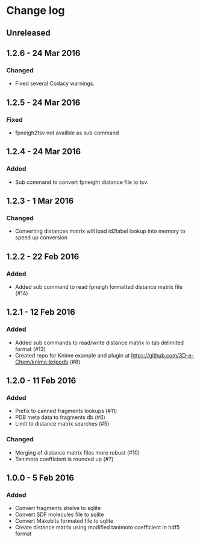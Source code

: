 # Change log

## Unreleased

## 1.2.6 - 24 Mar 2016

### Changed

* Fixed several Codacy warnings.

## 1.2.5 - 24 Mar 2016

### Fixed

* fpneigh2tsv not availble as sub command

## 1.2.4 - 24 Mar 2016

### Added

* Sub command to convert fpneight distance file to tsv.

## 1.2.3 - 1 Mar 2016

### Changed

* Converting distances matrix will load id2label lookup into memory to speed up conversion

## 1.2.2 - 22 Feb 2016

### Added

- Added sub command to read fpneigh formatted distance matrix file (#14)

## 1.2.1 - 12 Feb 2016

### Added

- Added sub commands to read/write distance matrix in tab delimited format (#13)
- Created repo for Knime example and plugin at https://github.com/3D-e-Chem/knime-kripodb (#8)

## 1.2.0 - 11 Feb 2016

### Added

- Prefix to canned fragments lookups (#11)
- PDB meta data to fragments db (#6)
- Limit to distance matrix searches (#5)

### Changed

- Merging of distance matrix files more robust (#10)
- Tanimoto coefficient is rounded up (#7)

## 1.0.0 - 5 Feb 2016

### Added

- Convert fragments shelve to sqlite
- Convert SDF molecules file to sqlite
- Convert Makebits formated file to sqlite
- Create distance matrix using modified tanimoto coefficient in hdf5 format
